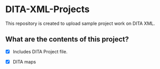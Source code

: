 # DITA-XML-Projects

This repository is created to upload sample project work on DITA XML.

## What are the contents of this project?

- [x] Includes DITA Project file.<br>

- [x] DITA maps
  

 
